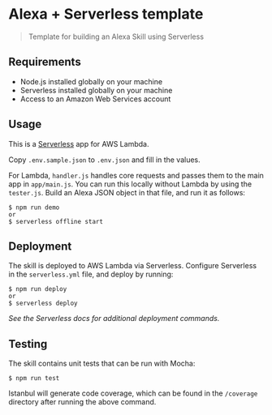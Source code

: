 # Alexa + Serverless template

> Template for building an Alexa Skill using Serverless

## Requirements

- Node.js installed globally on your machine
- Serverless installed globally on your machine
- Access to an Amazon Web Services account


## Usage

This is a [Serverless](https://serverless.com/) app for AWS Lambda. 

Copy `.env.sample.json` to `.env.json` and fill in the values.

For Lambda, `handler.js` handles core requests and passes them to the main app in `app/main.js`. You can run this locally without Lambda by using the `tester.js`. Build an Alexa JSON object in that file, and run it as follows:

    $ npm run demo
    or
    $ serverless offline start


## Deployment

The skill is deployed to AWS Lambda via Serverless. Configure Serverless in the `serverless.yml` file, and deploy by running:

    $ npm run deploy
    or
    $ serverless deploy

_See the Serverless docs for additional deployment commands._


## Testing

The skill contains unit tests that can be run with Mocha:

    $ npm run test

Istanbul will generate code coverage, which can be found in the `/coverage` directory after running the above command.
